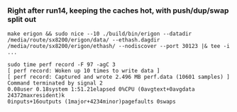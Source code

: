 ### Right after run14, keeping the caches hot, with push/dup/swap split out

```
make erigon && sudo nice --10 ./build/bin/erigon --datadir /media/route/sx8200/erigon/data/ --ethash.dagdir /media/route/sx8200/erigon/ethash/ --nodiscover --port 30123 |& tee -i ...
```
```
sudo time perf record -F 97 -agC 3
[ perf record: Woken up 10 times to write data ]
[ perf record: Captured and wrote 2.496 MB perf.data (10601 samples) ]
Command terminated by signal 2
0.08user 0.18system 1:51.21elapsed 0%CPU (0avgtext+0avgdata 24372maxresident)k
0inputs+16outputs (1major+4234minor)pagefaults 0swaps
```

